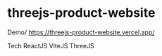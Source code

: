 # threejs-product-website

Demo/ https://threejs-product-website.vercel.app/

Tech
ReactJS
ViteJS
ThreeJS
